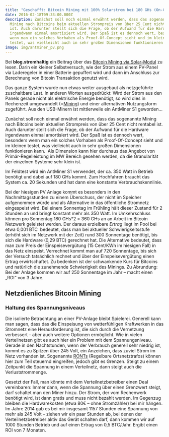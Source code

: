 ```yaml
---
title: "Geschafft: Bitcoin Mining mit 100% Solarstrom bei 180 GHs (On-Grid)"
date: 2016-02-18T09:33:00.000Z
description: Zunächst soll noch einmal erwähnt werden, dass das sogenannte
  Mining nach Bitcoins beim aktuellen Strompreis von über 25 Cent nicht rentabel
  ist. Auch darunter stellt sich die Frage, ob der Aufwand für die Hardware
  irgendwann einmal amortisiert wird. Der Spaß ist es dennoch wert, besonders
  wenn man ein solches Vorhaben als Proof-Of-Concept sieht und im kleinen
  testet, was vielleicht auch in sehr großen Dimensionen funktionieren kann.
image: img/antminer_pv.png
---
```

Bei **blog.stromhaltig** ein Beitrag über das [Bitcoin Mining via Solar-Modul](https://blog.stromhaltig.de/2015/03/wenn-das-solarmodul-ploetzlich-bitcoins-druckt/) zu lesen. Darin ein kleiner Selbstversuch, wie der Strom aus einem PV-Panel via Laderegeler in einer Batterie gepuffert wird und dann im Anschluss zur Berechnung von Bitcoin Transaktion genutzt wird.

Das ganze System wurde nun etwas weiter ausgebaut als netzgeführte zuschaltbare Last. In anderen Worten ausgedrückt: Wird der Strom aus den Panels gerade nicht als elektrische Energie benötigt, so wird dies in Rechenzeit umgewandelt (=[Mining](https://bitcoin.org/de/wie-es-funktioniert)) und einer alternativen Nutzungsform zugeführt. Aus den USB-Minern ist mittlerweile ein AntMiner S1 geworden…

Zunächst soll noch einmal erwähnt werden, dass das sogenannte Mining nach Bitcoins beim aktuellen Strompreis von über 25 Cent nicht rentabel ist. Auch darunter stellt sich die Frage, ob der Aufwand für die Hardware irgendwann einmal amortisiert wird. Der Spaß ist es dennoch wert, besonders wenn man ein solches Vorhaben als Proof-Of-Concept sieht und im kleinen testet, was vielleicht auch in sehr großen Dimensionen funktionieren kann.  Als Dimension kann hier durchaus das Angebot von Primär-Regelleistung im MW Bereich gesehen werden, da die Granularität der einzelnen Systeme sehr klein ist.

Im Feldtest wird ein AntMiner S1 verwendet, der ca. 350 Watt in Betrieb benötigt und dabei auf 180 GHs kommt. Zum Hochfahren braucht das System ca. 20 Sekunden und hat dann eine konstante Verbrauchskennlinie.

Bei der hiesigen PV Anlage kommt es besonders in den Nachmittagsstunden zu einem Überschuss, der nicht im Speicher aufgenommen würde und als Alternative in das öffentliche Stromnetz eingespeist wird. Bei einem Sonnentag im Frühling hält dieser Zustand für 2 Stunden an und bringt konstant mehr als 350 Watt. Im Umkehrschluss können pro Sonnentag 180 GHs*2 = 360 GHs an an Arbeit im Bitcoin Netzwerk geleistet werden. Der daraus erzielbare *Ertrag* liegt im Pool bei etwa 0,001 BTC  bedeutet, dass man bei aktueller Schwierigkeitsstufe (erhöht sich im Netzwerk mit der Zeit) rund 300 Sonnentage benötigt, bis sich die Hardware (0,29 BTC) gerechnet hat. Die Alternative bedeutet, dass man zum Preis der Einspeisevergütung (15 Cent/KWh im hiesigen Fall) in das Netz einspeist. Verrechnet kommt man auf 720 Sonnentage, bis sich der Versuch tatsächlich rechnet und über der Einspeisevergütung einen Ertrag erwirtschaftet. Zu bedenken ist der schwankende Kurs für Bitcoins und natürlich die zunehmende Schwierigkeit des Minings. Zu Abrundung: Bei der Anlage kommen wir auf 250 Sonnentage im Jahr – macht einen „ROI“ von 3 Jahre.

## Netzdienliches Bitcoin Mining

### Haltung des Spannungsniveaus

Die isolierte Betrachtung an einer PV-Anlage bleibt Spielerei. Generell kann man sagen, dass das die Einspeisung von wetterfühligen Kraftwerken in das Stromnetz eine Herausforderung ist, die sich durch die Vernetzung verbessert – aber auch weitere Optionen ermöglicht. Wie in vielen Verteilnetzen gibt es auch hier ein Problem mit dem Spannungsniveau. Gerade in den Nachtstunden, wenn der Verbrauch generell sehr niedrig ist, kommt es zu Spitzen über 245 Volt, ein Anzeichen, dass zuviel Strom im Netz vorhanden ist. Sogenannte [RONTs](https://blog.stromhaltig.de/search/ront) (Regelbare Ortsnetztrafos) können hier zum Teil steuernd eingreifen, jedoch gibt es Grenzen. Steigt zu einem Zeitpunkt die Spannung in einem Verteilnetz, dann steigt auch die Verluststrommenge.

Gesetzt der Fall, man könnte mit dem Verteilnetzbetreiber einen Deal vereinbaren: Immer dann, wenn die Spannung über einen Grenzwert steigt, darf schaltet man den Miner hinzu. Der Strom, der vom Rechenwerk benötigt wird, ist dann gratis und muss nicht bezahlt werden. Im Gegenzug bleiben die Hardwarekosten (etwa 80€ – ohne Stromzähler) bei mir hängen. Im Jahre 2014 gab es bei mir insgesamt 1157 Stunden eine Spannung von mehr als 245 Volt – ziehen wir ein paar Stunden ab, bei denen der Verteilnetzbetreiber aktiv das Gerät schalten darf, dann kommen wir auf 1000 Stunden Betrieb und auf einen Ertrag von 0,5 BTC/Jahr. Ergibt einen ROI von 7 Monaten.